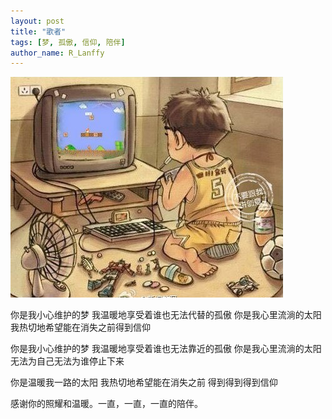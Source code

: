 ```yaml
---
layout: post
title: "歌者"
tags: [梦, 孤傲, 信仰, 陪伴]
author_name: R_Lanffy
---
```


![小时候](/images/posts/2013-10-28/first.jpg)

你是我小心维护的梦
我温暖地享受着谁也无法代替的孤傲
你是我心里流淌的太阳
我热切地希望能在消失之前得到信仰


你是我小心维护的梦
我温暖地享受着谁也无法靠近的孤傲
你是我心里流淌的太阳
无法为自己无法为谁停止下来


你是温暖我一路的太阳
我热切地希望能在消失之前
得到得到得到信仰


感谢你的照耀和温暖。一直，一直，一直的陪伴。